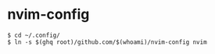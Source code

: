# nvim-config

```shell
$ cd ~/.config/
$ ln -s $(ghq root)/github.com/$(whoami)/nvim-config nvim
```
